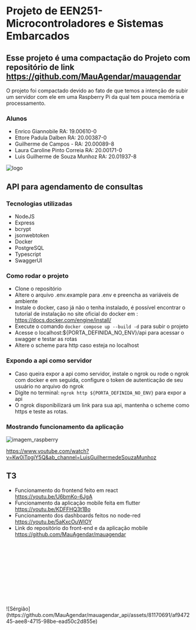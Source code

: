 # Projeto de EEN251-Microcontroladores e Sistemas Embarcados

## Esse projeto é uma compactação do Projeto com repositório de link <https://github.com/MauAgendar/mauagendar>

O projeto foi compactado devido ao fato de que temos a intenção de subir um servidor com ele em uma Raspberry Pi da qual tem pouca memória e processamento.

### Alunos

- Enrico Giannobile RA: 19.00610-0
- Ettore Padula Dalben RA: 20.00387-0
- Guilherme de Campos - RA: 20.00089-8
- Laura Caroline Pinto Correia RA: 20.00171-0
- Luis Guilherme de Souza Munhoz RA: 20.01937-8

![logo](https://avatars.githubusercontent.com/u/129552822?s=400&u=48a7f16b037ad21fe054d0aee8e59fb70a155a35&v)

## API para agendamento de consultas

### Tecnologias utilizadas

- NodeJS
- Express
- bcrypt
- jsonwebtoken
- Docker
- PostgreSQL
- Typescript
- SwaggerUI

### Como rodar o projeto

- Clone o repositório
- Altere o arquivo .env.example para .env e preencha as variáveis de ambiente
- Instale o docker, caso já não o tenha instalado, é possível encontrar o tutorial de instalação no site oficial do docker em : <https://docs.docker.com/engine/install/>
- Execute o comando `docker compose up --build -d` para subir o projeto
- Acesse o localhost:${PORTA_DEFINIDA_NO_ENV}/api para acessar o swagger e testar as rotas
- Altere o scheme para http caso esteja no localhost

### Expondo a api como servidor

- Caso queira expor a api como servidor, instale o ngrok ou rode o ngrok com docker e em seguida, configure o token de autenticação de seu usuário no arquivo do ngrok
- Digite no terminal: `ngrok http ${PORTA_DEFINIDA_NO_ENV}` para expor a api
- O ngrok disponibilizará um link para sua api, mantenha o scheme como https e teste as rotas.

### Mostrando funcionamento da aplicação
![imagem_raspberry](https://github.com/MauAgendar/mauagendar_api/assets/81170691/cb41b90e-3769-4f21-bf1c-71878557b580)

https://www.youtube.com/watch?v=Kw0iTpgiY5Q&ab_channel=LuisGuilhermedeSouzaMunhoz

## T3
- Funcionamento do frontend feito em react
  <br />
  <https://youtu.be/U6bmKo-6JgA>
- Funcionamento da aplicação mobile feita em flutter
  <br />
  <https://youtu.be/KDFFHQ3t1Bo>
- Funcionamento dos dashboards feitos no node-red
  <br />
  <https://youtu.be/5aKxcOuWIOY>
- Link do repositório do front-end e da aplicação mobile
  <br />
  <https://github.com/MauAgendar/mauagendar>
  <br />
<br />
<br />
<br />
<br />
<br />
<br />
<br />
<br />
<br />
<br />
![Sérgião](https://github.com/MauAgendar/mauagendar_api/assets/81170691/af947245-aee8-4715-98be-ead50c2d855e)
